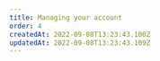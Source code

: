```yaml
---
title: Managing your account
order: 4
createdAt: 2022-09-08T13:23:43.100Z
updatedAt: 2022-09-08T13:23:43.109Z
---
```

